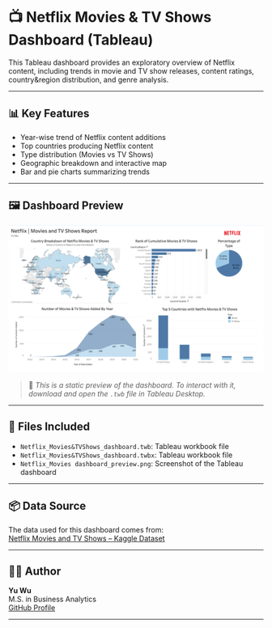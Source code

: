 # 📺 Netflix Movies & TV Shows Dashboard (Tableau)

This Tableau dashboard provides an exploratory overview of Netflix content, including trends in movie and TV show releases, content ratings, country&region distribution, and genre analysis.

---

## 📊 Key Features

- Year-wise trend of Netflix content additions
- Top countries producing Netflix content
- Type distribution (Movies vs TV Shows)
- Geographic breakdown and interactive map
- Bar and pie charts summarizing trends

---

## 🖼️ Dashboard Preview

![Netflix Dashboard Preview](Netflix_Movies%20dashboard_preview.png)

> 📌 *This is a static preview of the dashboard. To interact with it, download and open the `.twb` file in Tableau Desktop.*

---

## 📁 Files Included

- `Netflix_Movies&TVShows_dashboard.twb`: Tableau workbook file
- `Netflix_Movies&TVShows_dashboard.twbx`: Tableau workbook file
- `Netflix_Movies dashboard_preview.png`: Screenshot of the Tableau dashboard

---

## 📦 Data Source

The data used for this dashboard comes from:  
[Netflix Movies and TV Shows – Kaggle Dataset](https://www.kaggle.com/datasets/shivamb/netflix-shows)

---

## 👩‍💻 Author

**Yu Wu**  
M.S. in Business Analytics  
[GitHub Profile](https://github.com/YUW-GH)

---

